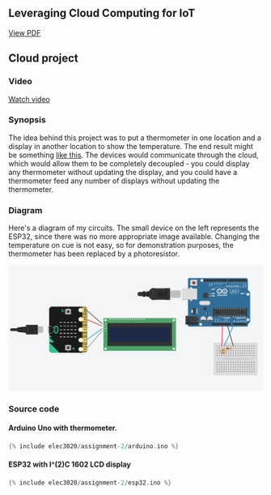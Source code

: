 ## Leveraging Cloud Computing for IoT

[View PDF](/assets/elec3020/assignment-2/cert.pdf)

## Cloud project

### Video

[Watch video](/assets/elec3020/assignment-2/demo.mp4)

### Synopsis

The idea behind this project was to put a thermometer in one location and a display in another location
to show the temperature. The end result might be something
[like this](https://media.gettyimages.com/photos/street-thermometer-displays-a-39-degree-celsius-temperature-before-picture-id95723578).
The devices would communicate through the cloud, which would allow them to be completely decoupled - you could display
any thermometer without updating the display, and you could have a thermometer feed any number of displays without
updating the thermometer.

### Diagram

Here's a diagram of my circuits. The small device on the left represents the ESP32, since there was no more appropriate
image available. Changing the temperature on cue is not easy, so for demonstration purposes, the
thermometer has been replaced by a photoresistor.

![Circuit Diagram](/assets/elec3020/assignment-2/circuit.png)


### Source code

#### Arduino Uno with thermometer.
```cpp
{% include elec3020/assignment-2/arduino.ino %}
```

#### ESP32 with I^(2)C 1602 LCD display
```cpp
{% include elec3020/assignment-2/esp32.ino %}
```
